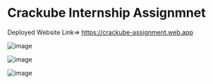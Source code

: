 # Crackube Internship Assignmnet


Deployed Website Link=> https://crackube-assignment.web.app


![image](https://github.com/abhistark007/crackube-assignment/assets/58290134/d56d0720-22e9-4b59-81e8-968afb5eb153)


![image](https://github.com/abhistark007/crackube-assignment/assets/58290134/3fed3a20-8202-4c00-bb28-0645c47d4d8a)


![image](https://github.com/abhistark007/crackube-assignment/assets/58290134/80702384-3802-4f4a-a198-cf3784adbcb0)
